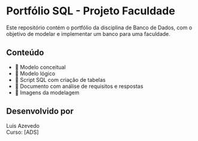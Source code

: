 # Portfólio SQL - Projeto Faculdade

Este repositório contém o portfólio da disciplina de Banco de Dados, com o objetivo de modelar e implementar um banco para uma faculdade.

## Conteúdo

- 📄 Modelo conceitual
- 📄 Modelo lógico
- 📄 Script SQL com criação de tabelas
- 📄 Documento com análise de requisitos e respostas
- 📄 Imagens da modelagem

## Desenvolvido por
Luis Azevedo  
Curso: [ADS]  
